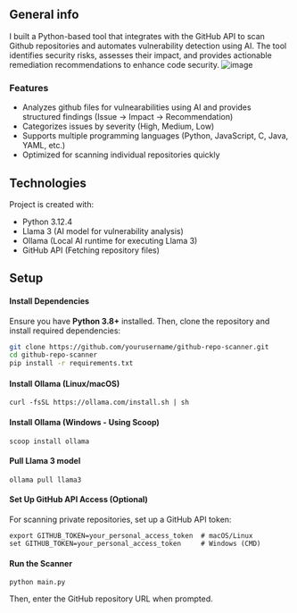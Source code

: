 ## General info
I built a Python-based tool that integrates with the GitHub API to scan Github repositories and automates vulnerability detection using AI. The tool identifies security risks, assesses their impact, and provides actionable remediation recommendations to enhance code security.
![image](https://github.com/user-attachments/assets/5fc4ab07-4808-464f-98fb-6c346e1ef45c)

### Features
- Analyzes github files for vulnearabilities using AI and provides structured findings (Issue → Impact → Recommendation)
- Categorizes issues by severity (High, Medium, Low)
- Supports multiple programming languages (Python, JavaScript, C, Java, YAML, etc.)
- Optimized for scanning individual repositories quickly

	
## Technologies
Project is created with:
* Python 3.12.4
* Llama 3 (AI model for vulnerability analysis)
* Ollama (Local AI runtime for executing Llama 3)
* GitHub API (Fetching repository files)

## Setup
#### **Install Dependencies**
Ensure you have **Python 3.8+** installed. Then, clone the repository and install required dependencies:
```bash
git clone https://github.com/yourusername/github-repo-scanner.git
cd github-repo-scanner
pip install -r requirements.txt
```
#### **Install Ollama (Linux/macOS)**
```
curl -fsSL https://ollama.com/install.sh | sh
```
#### **Install Ollama (Windows - Using Scoop)**
```
scoop install ollama
```
#### **Pull Llama 3 model**
```
ollama pull llama3
```
#### **Set Up GitHub API Access (Optional)**
For scanning private repositories, set up a GitHub API token:
```
export GITHUB_TOKEN=your_personal_access_token  # macOS/Linux
set GITHUB_TOKEN=your_personal_access_token     # Windows (CMD)
```
#### **Run the Scanner**
```
python main.py
```
Then, enter the GitHub repository URL when prompted.
